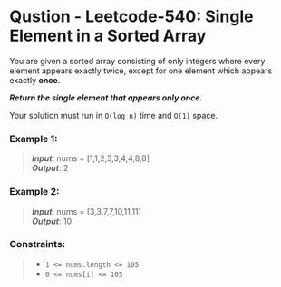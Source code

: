 # Qustion - Leetcode-540: Single Element in a Sorted Array

You are given a sorted array consisting of only integers where every element appears exactly twice, except for one element which appears exactly **once**.

_**Return the single element that appears only once.**_

Your solution must run in `O(log n)` time and `O(1)` space.



### Example 1:

> **_Input_**: nums = [1,1,2,3,3,4,4,8,8]  
**_Output_**: 2
### Example 2:

> **_Input_**: nums = [3,3,7,7,10,11,11]  
**_Output_**: 10


### Constraints:

> - `1 <= nums.length <= 105`  
> - `0 <= nums[i] <= 105`